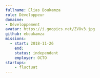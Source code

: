 ```yaml
---
fullname: Elias Boukamza
role: Développeur
domaine: 
- Développement
avatar: https://i.goopics.net/ZV8v3.jpg
github: eboukamza
missions:
  - start: 2018-11-26
    end:
    status: independent
    employer: OCTO
startups:
    - fluctuat
---
```

